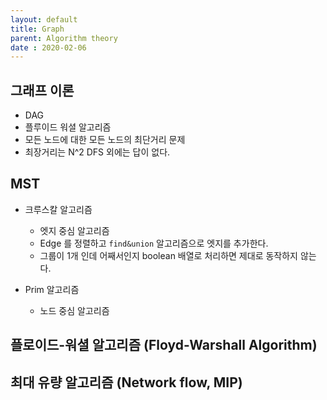 ```yaml
---
layout: default
title: Graph
parent: Algorithm theory
date : 2020-02-06
---
```


## 그래프 이론

- DAG
- 플루이드 워셜 알고리즘
- 모든 노드에 대한 모든 노드의 최단거리 문제
- 최장거리는 N^2 DFS 외에는 답이 없다.

## MST

- 크루스칼 알고리즘
  - 엣지 중심 알고리즘
  - Edge 를 정렬하고 `find&union` 알고리즘으로 엣지를 추가한다.
  - 그룹이 1개 인데 어째서인지 boolean 배열로 처리하면 제대로 동작하지 않는다.

- Prim 알고리즘
  - 노드 중심 알고리즘

## 플로이드-워셜 알고리즘 (Floyd-Warshall Algorithm)

## 최대 유량 알고리즘 (Network flow, MIP)
